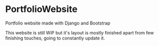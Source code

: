 # PortfolioWebsite
Portfolio website made with Django and Bootstrap

This website is still WiP but it's layout is mostly finished apart from few finishing touches, going to constantly update it.
